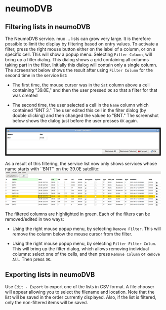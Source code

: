 # neumoDVB #

## Filtering lists in neumoDVB ##

The NeumoDVB service. mux ... lists can grow very large. It is therefore possible to  limit the display
by filtering based on entry values. To activate a filter, press the right mouse button either on the
label of a column, or on a specific cell. This will show a popup menu. Selecting `Filter Column`, will
bring up a filter dialog. This dialog shows a grid containing all columns taking part in the filter.
Initially this dialog will contain only a single column. The screenshot below shows the result after using
 `Filter Column` for the second time in the service list:

* The first time, the mouse cursor was in the `Sat` column above a cell containing "39.0E," and then
  the user pressed `OK` so that a filter for that was created

* The second time, the user selected a cell in the `Name` column which contained "BNT 3." The user edited this
  cell in the filter dialog (by double clicking) and then changed the valuee to "BNT." The screenshot below
  shows the dialog just before the user presses `OK` again.

![Filter Dialog](images/filter_dialog.png)


As a result of this filtering, the service list now only shows services whose name starts with ``BNT''
on the 39.0E satellite:
![Filtered service list](images/filtered_service_list.png)

The filtered columns are highlighted in green. Each of the filters can be removed/edited in two ways:

* Using the right mouse popup menu, by selecting `Remove Filter`. This will remove the column below
the mouse cursor from the filter.

* Using the right mouse popup menu, by selecting `Filter Filter Colum`. This will bring up the filter dialog,
which allows removing individual columns: select one of the cells, and then press `Remove Column` or
`Remove All`. Then press `OK`.


## Exporting lists in neumoDVB ##
Use `Edit - Export` to export one of the lists in CSV format. A file chooser will appear allowing
you to select the filename and location. Note that the list will be saved in the order currently
displayed. Also, if the list is filtered, only the non-filtered items will be saved.
